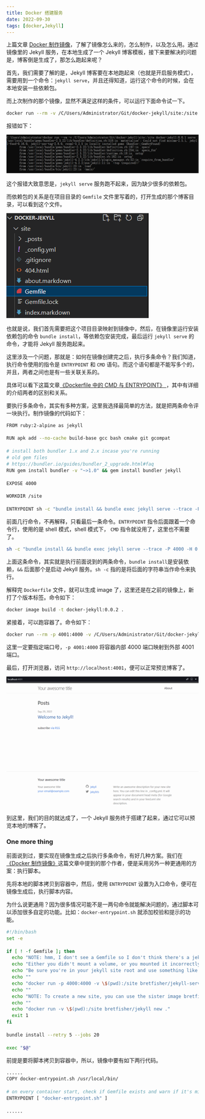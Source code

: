 ```yaml
---
title: Docker 搭建服务
date: 2022-09-30
tags: [docker,Jekyll]
---
```


上篇文章 [Docker 制作镜像](/2022/09/29/docker-2.html)，了解了镜像怎么来的，怎么制作，以及怎么用。通过镜像里的 Jekyll 服务，在本地生成了一个 Jekyll 博客模板，接下来要解决的问题是，博客倒是生成了，那怎么跑起来呢？

<!-- more -->

首先，我们需要了解的是，Jekyll 博客要在本地跑起来（也就是开启服务模式），需要用到一个命令：`jekyll serve`，并且还得知道，运行这个命令的时候，会在本地安装一些依赖包。

而上次制作的那个镜像，显然不满足这样的条件，可以运行下面命令试一下。

```bash
docker run --rm -v /C/Users/Administrator/Git/docker-jekyll/site:/site docker-jekyll:0.0.1 serve
```

报错如下：

![](/image/2022-09-30-docker-3/image-20220929155916101.png)

这个报错大致意思是，`jekyll serve` 服务跑不起来，因为缺少很多的依赖包。

而依赖包的关系是在项目目录的 `Gemfile` 文件里写着的，打开生成的那个博客目录，可以看到这个文件。

![](/image/2022-09-30-docker-3/image-20220929160439274.png)

也就是说，我们首先需要把这个项目目录映射到镜像中，然后，在镜像里运行安装依赖包的命令 `bundle install`，等依赖包安装完成，最后运行 `jekyll serve` 的命令，才能将 Jekyll 服务跑起来。

这里涉及一个问题，那就是：如何在镜像创建完之后，执行多条命令？我们知道，执行命令使用的指令是 `ENTRYPOINT` 和 `CMD` 语句。而这个语句都是不能写多个的，并且，两者之间也是有一些关联关系的。

具体可以看下这篇文章[《Dockerfile 中的 CMD 与 ENTRYPOINT》 ](https://www.cnblogs.com/sparkdev/p/8461576.html)，其中有详细的介绍两者的区别和关系。

要执行多条命令，其实有多种方案，这里我选择最简单的方法，就是把两条命令评一块执行。制作镜像的代码如下：

```bash
FROM ruby:2-alpine as jekyll

RUN apk add --no-cache build-base gcc bash cmake git gcompat

# install both bundler 1.x and 2.x incase you're running
# old gem files
# https://bundler.io/guides/bundler_2_upgrade.html#faq
RUN gem install bundler -v "~>1.0" && gem install bundler jekyll

EXPOSE 4000

WORKDIR /site

ENTRYPOINT sh -c "bundle install && bundle exec jekyll serve --trace -P 4000 -H 0.0.0.0"
```

前面几行命令，不再解释，只看最后一条命令。`ENTRYPOINT` 指令后面跟着一个命令行，使用的是 shell 模式，shell 模式下， `CMD` 指令就没用了，这里也不需要了。

```bash
sh -c "bundle install && bundle exec jekyll serve --trace -P 4000 -H 0.0.0.0"
```

上面这条命令，其实就是执行前面说到的两条命令，`bundle install`是安装依赖，`&&` 后面那个是启动 Jekyll 服务。`sh -c` 指的是将后面的字符串当作命令来执行。

解释完 `Dockerfile` 文件，就可以生成 image 了，这里还是在之前的镜像上，新打了个版本标签。命令如下：

```bash
docker image build -t docker-jekyll:0.0.2 .
```

紧接着，可以跑容器了。命令如下：

```bash
docker run --rm -p 4001:4000 -v /C/Users/Administrator/Git/docker-jekyll/site:/site docker-jekyll:0.0.2
```

这里一定要指定端口号，`-p 4001:4000` 将容器内部 4000 端口映射到外部 4001 端口。

最后，打开浏览器，访问 `http://localhost:4001`，便可以正常预览博客了。

![](/image/2022-09-30-docker-3/image-20220930111857656.png)

到这里，我们的目的就达成了，一个 Jekyll 服务终于搭建了起来，通过它可以预览本地的博客了。

### One more thing

前面说到过，要实现在镜像生成之后执行多条命令，有好几种方案。我们在[《Docker 制作镜像》](http://localhost:4000/2022/09/29/docker-2.html)这篇文章中提到的那个作者，便是采用另外一种更通用的方案：执行脚本。

先将本地的脚本拷贝到容器中，然后，使用 `ENTRYPOINT` 设置为入口命令，便可在镜像生成后，执行脚本内容。

为什么说更通用？因为很多情况可能不是一两句命令就能解决问题的，通过脚本可以添加很多自定的功能。比如：`docker-entrypoint.sh` 就添加校验和提示的功能。

```bash
#!/bin/bash
set -e

if [ ! -f Gemfile ]; then
  echo "NOTE: hmm, I don't see a Gemfile so I don't think there's a jekyll site here"
  echo "Either you didn't mount a volume, or you mounted it incorrectly."
  echo "Be sure you're in your jekyll site root and use something like this to launch"
  echo ""
  echo "docker run -p 4000:4000 -v \$(pwd):/site bretfisher/jekyll-serve"
  echo ""
  echo "NOTE: To create a new site, you can use the sister image bretfisher/jekyll like:"
  echo ""
  echo "docker run -v \$(pwd):/site bretfisher/jekyll new ."
  exit 1
fi

bundle install --retry 5 --jobs 20

exec "$@"
```

前提是要将脚本拷贝到容器中，所以，镜像中要有如下两行代码。

```bash
......
COPY docker-entrypoint.sh /usr/local/bin/

# on every container start, check if Gemfile exists and warn if it's missing
ENTRYPOINT [ "docker-entrypoint.sh" ]

......
```
